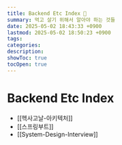 ```yaml
---
title: Backend Etc Index 💸
summary: 먹고 살기 위해서 알아야 하는 것들
date: 2025-05-02 18:43:33 +0900
lastmod: 2025-05-02 18:50:23 +0900
tags: 
categories: 
description: 
showToc: true
tocOpen: true
---
```


# Backend Etc Index

- [[헥사고날-아키텍처]]
- [[스프링부트]]
- [[System-Design-Interview]]
